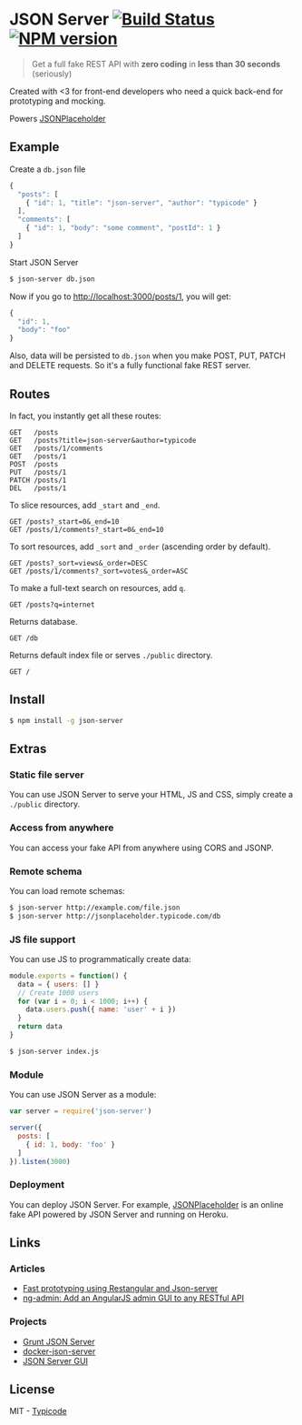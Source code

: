 # JSON Server [![Build Status](https://travis-ci.org/typicode/json-server.svg)](https://travis-ci.org/typicode/json-server) [![NPM version](https://badge.fury.io/js/json-server.svg)](http://badge.fury.io/js/json-server)

> Get a full fake REST API with __zero coding__ in __less than 30 seconds__ (seriously)

Created with <3 for front-end developers who need a quick back-end for prototyping and mocking.

Powers [JSONPlaceholder](http://jsonplaceholder.typicode.com)

## Example

Create a `db.json` file

```javascript
{
  "posts": [
    { "id": 1, "title": "json-server", "author": "typicode" }
  ],
  "comments": [
    { "id": 1, "body": "some comment", "postId": 1 }
  ]
}
```

Start JSON Server

```bash
$ json-server db.json
```

Now if you go to [http://localhost:3000/posts/1](), you will get:

```javascript
{ 
  "id": 1,
  "body": "foo"
}
```

Also, data will be persisted to `db.json` when you make POST, PUT, PATCH and DELETE requests. So it's a fully functional fake REST server.

## Routes

In fact, you instantly get all these routes:

```
GET   /posts
GET   /posts?title=json-server&author=typicode
GET   /posts/1/comments
GET   /posts/1
POST  /posts
PUT   /posts/1
PATCH /posts/1
DEL   /posts/1
```

To slice resources, add `_start` and `_end`.

```
GET /posts?_start=0&_end=10
GET /posts/1/comments?_start=0&_end=10
```

To sort resources, add `_sort` and `_order` (ascending order by default).

```
GET /posts?_sort=views&_order=DESC
GET /posts/1/comments?_sort=votes&_order=ASC
```

To make a full-text search on resources, add `q`.

```
GET /posts?q=internet
```

Returns database.

```
GET /db
```

Returns default index file or serves `./public` directory.

```
GET /
```

## Install

```bash
$ npm install -g json-server
```

## Extras

### Static file server

You can use JSON Server to serve your HTML, JS and CSS, simply create a `./public` directory.

### Access from anywhere

You can access your fake API from anywhere using CORS and JSONP.

### Remote schema

You can load remote schemas:

```bash
$ json-server http://example.com/file.json
$ json-server http://jsonplaceholder.typicode.com/db
```

### JS file support

You can use JS to programmatically create data:

```javascript
module.exports = function() {
  data = { users: [] }
  // Create 1000 users
  for (var i = 0; i < 1000; i++) {
    data.users.push({ name: 'user' + i })
  }
  return data
}
```

```bash
$ json-server index.js
```

### Module

You can use JSON Server as a module:

```javascript
var server = require('json-server')

server({
  posts: [
    { id: 1, body: 'foo' }
  ]
}).listen(3000)
```

### Deployment

You can deploy JSON Server. For example, [JSONPlaceholder](http://jsonplaceholder.typicode.com) is an online fake API powered by JSON Server and running on Heroku.

## Links

### Articles

* [Fast prototyping using Restangular and Json-server](http://bahmutov.calepin.co/fast-prototyping-using-restangular-and-json-server.html)
* [ng-admin: Add an AngularJS admin GUI to any RESTful API](http://marmelab.com/blog/2014/09/15/easy-backend-for-your-restful-api.html)

### Projects

* [Grunt JSON Server](https://github.com/tfiwm/grunt-json-server)
* [docker-json-server](https://github.com/clue/docker-json-server)
* [JSON Server GUI](https://github.com/naholyr/json-server-gui)

## License

MIT - [Typicode](https://github.com/typicode)
